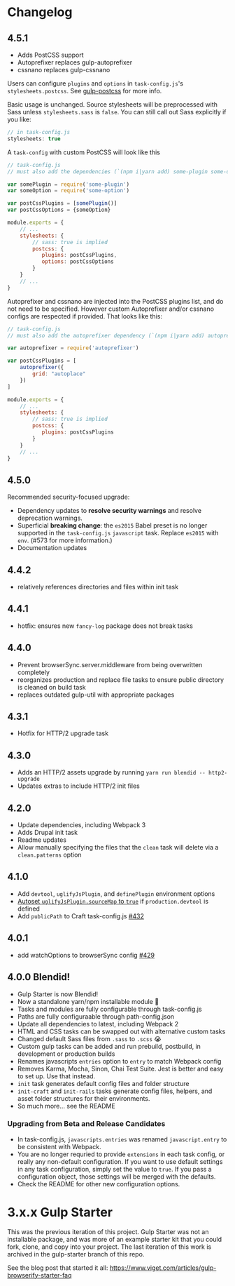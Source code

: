 # Changelog

## 4.5.1

- Adds PostCSS support
- Autoprefixer replaces gulp-autoprefixer
- cssnano replaces gulp-cssnano

Users can configure `plugins` and `options` in `task-config.js`'s `stylesheets.postcss`. See [gulp-postcss](https://github.com/postcss/gulp-postcss) for more info.

Basic usage is unchanged. Source stylesheets will be preprocessed with Sass unless `stylesheets.sass` is `false`. You can still call out Sass explicitly if you like:

```javascript
// in task-config.js
stylesheets: true
```

A `task-config` with custom PostCSS will look like this

```javascript
// task-config.js
// must also add the dependencies (`(npm i|yarn add) some-plugin some-option`)

var somePlugin = require('some-plugin')
var someOption = require('some-option')

var postCssPlugins = [somePlugin()]
var postCssOptions = {someOption}

module.exports = {
    // ...
    stylesheets: {
        // sass: true is implied
        postcss: {
           plugins: postCssPlugins,
           options: postCssOptions
        }
    }
    // ...
}
```

Autoprefixer and cssnano are injected into the PostCSS plugins list, and do not need to be specified. However custom Autoprefixer and/or cssnano configs are respected if provided. That looks like this:

```javascript
// task-config.js
// must also add the autoprefixer dependency (`(npm i|yarn add) autoprefixer`)

var autoprefixer = require('autoprefixer')

var postCssPlugins = [
    autoprefixer({
        grid: "autoplace"
    })
]

module.exports = {
    // ...
    stylesheets: {
        // sass: true is implied
        postcss: {
           plugins: postCssPlugins
        }
    }
    // ...
}
```



## 4.5.0
Recommended security-focused upgrade:
- Dependency updates to **resolve security warnings** and resolve deprecation warnings.
- Superficial **breaking change**: the `es2015` Babel preset is no longer supported in the `task-config.js` `javascript` task. Replace `es2015` with `env`. (#573 for more information.)
- Documentation updates

## 4.4.2
- relatively references directories and files within init task

## 4.4.1
- hotfix: ensures new `fancy-log` package does not break tasks

## 4.4.0
- Prevent browserSync.server.middleware from being overwritten completely
- reorganizes production and replace file tasks to ensure public directory is cleaned on build task
- replaces outdated gulp-util with appropriate packages

## 4.3.1
- Hotfix for HTTP/2 upgrade task

## 4.3.0
- Adds an HTTP/2 assets upgrade by running `yarn run blendid -- http2-upgrade`
- Updates extras to include HTTP/2 init files

## 4.2.0
- Update dependencies, including Webpack 3
- Adds Drupal init task
- Readme updates
- Allow manually specifying the files that the `clean` task will delete via a `clean.patterns` option


## 4.1.0
- Add `devtool`, `uglifyJsPlugin`, and `definePlugin` environment options
- [Autoset `uglifyJsPlugin.sourceMap` to `true`](https://github.com/webpack/webpack/issues/2704#issuecomment-228860162) if `production.devtool` is defined
- Add `publicPath` to Craft task-config.js [#432](https://github.com/vigetlabs/blendid/issues/432)

## 4.0.1
- add watchOptions to browserSync config [#429](https://github.com/vigetlabs/blendid/pull/429)

## 4.0.0 Blendid!

- Gulp Starter is now Blendid!
- Now a standalone yarn/npm installable module :tada:
- Tasks and modules are fully configurable through task-config.js
- Paths are fully configuraable through path-config.json
- Update all dependencies to latest, including Webpack 2
- HTML and CSS tasks can be swapped out with alternative custom tasks
- Changed default Sass files from `.sass` to `.scss` 😭
- Custom gulp tasks can be added and run prebuild, postbuild, in development or production builds
- Renames javascripts `entries` option to `entry` to match Webpack config
- Removes Karma, Mocha, Sinon, Chai Test Suite. Jest is better and easy to set up. Use that instead.
- `init` task generates default config files and folder structure
- `init-craft` and `init-rails` tasks generate config files, helpers, and asset folder structures for their environments.
- So much more... see the README

### Upgrading from Beta and Release Candidates
- In task-config.js, `javascripts.entries` was renamed `javascript.entry` to be consistent with Webpack.
- You are no longer requried to provide `extensions` in each task config, or really any non-default configuration. If you want to use default settings in any task configuration, simply set the value to `true`. If you pass a configuration object, those settings will be merged with the defaults.
- Check the README for other new configuration options.

# 3.x.x Gulp Starter

This was the previous iteration of this project. Gulp Starter was not an installable package, and was more of an example starter kit that you could fork, clone, and copy into your project. The last iteration of this work is archived in the gulp-starter branch of this repo.

See the blog post that started it all:
https://www.viget.com/articles/gulp-browserify-starter-faq
